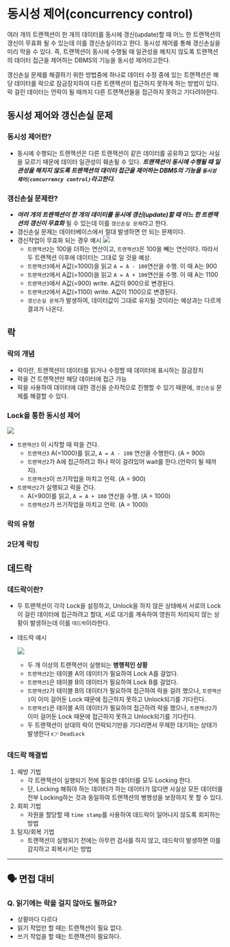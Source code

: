 # 동시성 제어(concurrency control)

여러 개의 트랜잭션이 한 개의 데이터를 동시에 갱신(update)할 때 어느 한 트랜잭션의 갱신이 무효화 될 수 있는데 이를 갱신손실이라고 한다. 동시성 제어를 통해 갱신손실을 미리 막을 수 있다. 즉, 트랜잭션이 동시에 수행될 때 일관성을 해치지 않도록 트랜잭션의 데이터 접근을 제어하는 DBMS의 기능을 동시성 제어라고한다. 

갱신손실 문제를 해결하기 위한 방법중에 하나로 데이터 수정 중에 있는 트랜잭션은 해당 데이터를 락으로 잠금장치하여 다른 트랜잭션이 접근하지 못하게 하는 방법이 있다. 락 걸린 데이터는 언락이 될 때까지 다른 트랜잭션들을 접근하지 못하고 기다려야한다. 

## 동시성 제어와 갱신손실 문제

### 동시성 제어란?

- 동시에 수행되는 트랜잭션은 다른 트랜잭션이 같은 데이터를 공유하고 있다는 사실을 모르기 때문에 데이터 일관성이 훼손될 수 있다. **_트랜잭션이 동시에 수행될 때 일관성을 해치지 않도록 트랜잭션의 데이터 접근을 제어하는 DBMS의 기능을 `동시성 제어(concurrency control)`라고한다._**


### 갱신손실 문제란?

- **_여러 개의 트랜잭션이 한 개의 데이터를 동시에 갱신(update)할 때 어느 한 트랜잭션의 갱신이 무효화_** 될 수 있는데 이를 `갱신손실 문제`라고 한다.
- 갱신손실 문제는 데이터베이스에서 절대 발생하면 안 되는 문제이다.
- 갱신작업이 무효화 되는 경우 예시
![](https://velog.velcdn.com/images/balparang/post/15a8e59e-9283-45ae-840c-e32c292a2be8/image.png)
  - `트랜잭션2`는 100을 더하는 연산이고, `트랜잭션3`은 100을 빼는 연산이다. 따라서 두 트랜잭션 이후에 데이터는 그대로 일 것을 예상.
  - `트랜잭션3`에서 A값(=1000)을 읽고 `A = A - 100`연산을 수행. 이 때 A는 900
  - `트랜잭션2`에서 A값(=1000)을 읽고 `A = A + 100`연산을 수행. 이 때 A는 1100
  - `트랜잭션3`에서 A값(=900) write. A값이 900으로 변경된다.
  - `트랜잭션2`에서 A값(=1100) write. A값이 1100으로 변경된다.
  - `갱신손실 문제`가 발생하여, 데이터값이 그대로 유지될 것이라는 예상과는 다르게 결과가 나온다.

## 락

### 락의 개념

- 락이란, 트랜잭션이 데이터를 읽거나 수정할 때 데이터에 표시하는 잠금장치
- 락을 건 트랜잭션만 해당 데이터에 접근 가능
- 락을 사용하여 데이터에 대한 갱신을 순차적으로 진행할 수 있기 때문에, `갱신손실` 문제를 해결할 수 있다.

### Lock을 통한 동시성 제어

![](https://velog.velcdn.com/images/balparang/post/3a357798-275c-4359-a68a-eff48ecfce48/image.png)

- `트랜잭션3` 이 시작할 때 락을 건다.
  - `트랜잭션3` A(=1000)를 읽고, `A = A - 100` 연산을 수행한다. (A = 900)
  - `트랜잭션2`가 A에 접근하려고 하나 락이 걸려있어 wait를 한다.(언락이 될 때까지). 
  - `트랜잭션3`이 쓰기작업을 마치고 언락. (A = 900)
- `트랜잭션2`가 실행되고 락을 건다.
  - A(=900)를 읽고, `A = A + 100` 연산을 수행. (A = 1000)
  - `트랜잭션2`가 쓰기작업을 마치고 언락. (A = 1000)

### 락의 유형

### 2단계 락킹

## 데드락 

### 데드락이란?

- 두 트랜잭션이 각각 Lock을 설정하고, Unlock을 하지 않은 상태에서 서로의 Lock이 걸린 데이터에 접근하려고 할대, 서로 대기를 계속하여 영원히 처리되지 않는 상황이 발생하는데 이를 `데드락`이라한다.

- 데드락 예시

  ![](https://velog.velcdn.com/images/balparang/post/860f8b27-4298-42c7-9a8f-10c89cd2ba9a/image.png)

  - 두 개 이상의 트랜잭션이 실행되는 **병행적인 상황**
  - `트랜잭션2`는 테이블 A의 데이터가 필요하여 Lock A를 걸었다.
  - `트랜잭션1`은 테이블 B의 데이터가 필요하여 Lock B를 걸었다.
  - `트랜잭션2`가 테이블 B의 데이터가 필요하여 접근하여 락을 걸려 했으나, `트랜잭션1`이 이미 걸어둔 Lock 때문에 접근하지 못하고 Unlock되기를 기다린다.
  - `트랜잭션1`은 테이블 A의 데이터가 필요하여 접근하려 락을 했으나, `트랜잭션2`가 이미 걸어둔 Lock 때문에 접근하지 못하고 Unlock되기를 기다린다. 
  - 두 트랜잭션이 상대의 락이 언락되기만을 기다리면서 무제한 대기하는 상태가 발생한다 👉 `DeadLock` 

### 데드락 해결법

1. 예방 기법
   - 각 트랜잭션이 실행되기 전에 필요한 데이터를 모두 Locking 한다. 
   - 단, Locking 해줘야 하는 데이터가 하는 데이터가 많다면 사실상 모든 데이터를 전부 Locking하는 것과 동일하여 트랜잭션의 병행성을 보장하지 못 할 수 있다.
2. 회피 기법
   - 자원을 할당할 때 `time stamp`를 사용하여 데드락이 일어나지 않도록 회피하는 방법
3. 탐지/회복 기법
   - 트랜잭션이 실행되기 전에는 아무런 검사를 하지 않고, 데드락이 발생하면 이를 감지하고 회복시키는 방법

---

## 🗣️ 면접 대비

### Q. 읽기에는 락을 걸지 않아도 될까요?

- 상황마다 다르다
- 읽기 작업만 할 때는 트랜잭션이 필요 없다.  
- 쓰기 작업을 할 때는 트랜잭션이 필요하다. 